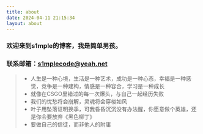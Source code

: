 ```yaml
---
title: about
date: 2024-04-11 21:15:34
layout: about
---
```


### 欢迎来到s1mple的博客，我是简单男孩。
### 联系邮箱：s1mplecode@yeah.net

> - 人生是一种心境，生活是一种艺术，成功是一种心态，幸福是一种感觉，竞争是一种建构，情感是一种容合，学习是一种成长
> - 就像在CSGO里错过的每一次爆头，与自己一起经历失败
> - 我们的忧愁将会崩解，灵魂将会穿梭如风
> - 叶子用坠落证明换季，可我昏昏沉沉没有办法醒，你愿意做个英雄，还是你会要放弃《黑色柳丁》
> - 要做自己的信徒，而非他人的附庸
